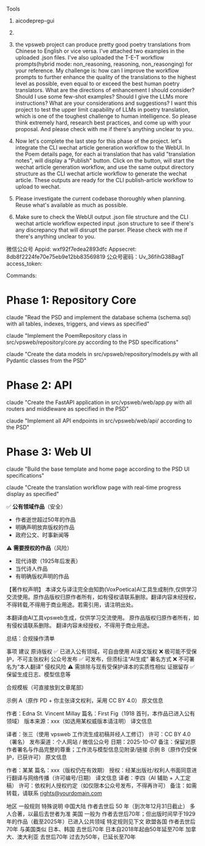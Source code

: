Tools

1. aicodeprep-gui

2.


1. the vpsweb project can produce pretty good poetry translations from Chinese to English or vice versa. I've attached two examples in the uploaded .json files. I've also uploaded the T-E-T workflow prompts(hybrid mode: non_reasoning, reasoning, non_reasonging) for your reference. My challenge is: how can I improve the workflow prompts to further enhance the quality of the translations to the highest level as possible, even equal to or exceed the best human poetry translators. What are the directions of enhancement I should consider?  Should I use some few-shot examples? Should I give the LLMs more instructions? What are your considerations and suggestions? I want this project to test the upper limit capability of LLMs in poetry translation, which is one of the toughest challenge to human intelligence. So please think extremely hard, research best practices, and come up with your proposal. And please check with me if there's anything unclear to you.


1. Now let's complete the last step for this phase of the project. let's integrate the CLI wechat article generation workflow to the WebUI. In the Poem details page, for each ai translation that has valid "translation notes", will display a "Publish" button. Click on the button, will start the wechat article generation workflow, and use the same output directory structure as the CLI wechat article workflow to generate the wechat article. These outputs are ready for the CLI publish-article workflow to upload to wechat.  
2. Please investigate the current codebase thoroughly when planning. Reuse what's available as much as possible. 
3. Make sure to check the WebUI output .json file structure and the CLI wechat article workflow expected input .json structure to see if there's any discrepancy that will disrupt the parser.
Please check with me if there's anything unclear to you.


微信公众号
Appid: wxf92f7edea2893dfc
Appsecret: 8db8f2224fe70e75eb9e12bb83569819
公众号密码：Uv_36fihG38BagT
access_token: 


Commands:

# Phase 1: Repository Core
claude "Read the PSD and implement the database schema (schema.sql) with all tables, indexes, triggers, and views as specified"

claude "Implement the PoemRepository class in src/vpsweb/repository/core.py according to the PSD specifications"

claude "Create the data models in src/vpsweb/repository/models.py with all Pydantic classes from the PSD"

# Phase 2: API
claude "Create the FastAPI application in src/vpsweb/web/app.py with all routers and middleware as specified in the PSD"

claude "Implement all API endpoints in src/vpsweb/web/api/ according to the PSD"

# Phase 3: Web UI
claude "Build the base template and home page according to the PSD UI specifications"

claude "Create the translation workflow page with real-time progress display as specified"




✅ **公有领域作品**（安全）
- 作者逝世超过50年的作品
- 明确声明放弃版权的作品
- 政府公文、时事新闻等

⚠️ **需要授权的作品**（风险）
- 现代诗歌（1925年后发表）
- 当代诗人作品
- 有明确版权声明的作品


【著作权声明】
本译文与译注完全由知韵(VoxPoetica)AI工具生成制作,仅供学习交流使用。原作品版权归原作者所有，如有侵权请联系删除。翻译内容未经授权，不得转载,不得用于商业用途。若需引用，请注明出处。

本翻译由AI工具vpsweb生成，仅供学习交流使用。
原作品版权归原作者所有，如有侵权请联系删除。
翻译内容未经授权，不得用于商业用途。

总结：合规操作清单

事项	建议
原诗版权	✅ 已进入公有领域，可自由使用
AI译文版权	❌ 极可能不受保护，不可主张权利
公众号发布	✅ 可发布，但须标注“AI生成”
署名方式	❌ 不可署名为“本人翻译”
侵权风险	⚠️ 需排除与现有受保护译本的实质性相似
证据留存	✅ 保留生成日志、模型信息等

合规模板（可直接放到文章尾部）

示例 A（原作 PD + 你主张译文权利，采用 CC BY 4.0）
原文信息

作者：Edna St. Vincent Millay
篇名：First Fig（1918 首刊，本作品已进入公有领域）
版本来源：xxx（如选用某权威版本请注明）
译文信息

译者：张三（使用 vpsweb 工作流生成初稿并经人工修订）
许可：CC BY 4.0（署名）
发布渠道：个人网站 / 微信公众号
日期：2025-10-07
备注：保留对原作者署名与作品完整的尊重；工作流与模型信息见附录/链接
示例 B（原作仍受保护，已获许可）
原文信息

作者：某某
篇名：xxx（版权仍在有效期）
授权：经某出版社/权利人书面同意进行翻译与网络传播（许可编号/日期）
译文信息
译者：李四（AI 辅助 + 人工定稿）
许可：依权利人授权约定（如仅限本公众号发布，不得再许可）
备注：如需转载，请联系 rights@yourdomain.com


地区	            一般规则	                                                         特殊说明
中国大陆	     作者去世后 50 年（到次年12月31日截止）	                                多人合著，以最后去世者为准
美国	一般为 作者去世后70年；但出版时间早于1929年的作品（截至2025年）已进入公共领域	      特定规则见下文
欧盟各国	         作者去世后 70年	                                                  与美国类似
日本、韩国	         去世后70年	                                                  日本自2018年起由50年延至70年
加拿大、澳大利亚	  去世后70年	                                                   过去为50年，已延长至70年
